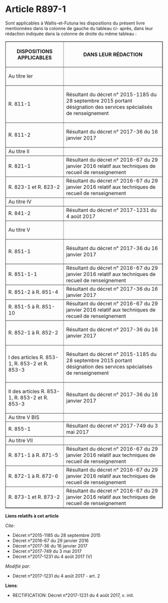 # Article R897-1

Sont applicables à Wallis-et-Futuna les dispositions du présent livre mentionnées dans la colonne de gauche du tableau ci-
après, dans leur rédaction indiquée dans la colonne de droite du même tableau : 

<table border="1">
  <tbody>
    <tr>
      <th>

DISPOSITIONS APPLICABLES </th>
      <th>

DANS LEUR RÉDACTION </th>
    </tr>
    <tr>
      <td align="left">

Au titre Ier </td>
      <td align="left">
    </td></tr>
    <tr>
      <td align="left">

R. 811-1 </td>
      <td>

Résultant du décret n° 2015-1185 du 28 septembre 2015 portant désignation des services spécialisés de renseignement </td>
    </tr>
    <tr>
      <td align="left">

R. 811-2 </td>
      <td>

Résultant du décret n° 2017-36 du 16 janvier 2017 </td>
    </tr>
    <tr>
      <td>Au titre II </td>
      <td>
    </td></tr>
    <tr>
      <td>R. 821-1 </td>
      <td>Résultant du décret n° 2016-67 du 29 janvier 2016 relatif aux techniques de recueil de renseignement </td>
    </tr>
    <tr>
      <td>R. 823-1 et R. 823-2 </td>
      <td>Résultant du décret n° 2016-67 du 29 janvier 2016 relatif aux techniques de recueil de renseignement </td>
    </tr>
    <tr>
      <td>Au titre IV </td>
      <td>
    </td></tr>
    <tr>
      <td>R. 841-2 </td>
      <td>Résultant du décret n° 2017-1231 du 4 août 2017</td>
    </tr>
    <tr>
      <td align="left">

Au titre V </td>
      <td align="left">
    </td></tr>
    <tr>
      <td align="left">

R. 851-1 </td>
      <td>

Résultant du décret n° 2017-36 du 16 janvier 2017 </td>
    </tr>
    <tr>
      <td>R. 851-1-1 </td>
      <td>Résultant du décret n° 2016-67 du 29 janvier 2016 relatif aux techniques de recueil de renseignement </td>
    </tr>
    <tr>
      <td>R. 851-2 à R. 851-4 </td>
      <td>Résultant du décret n° 2017-36 du 16 janvier 2017 </td>
    </tr>
    <tr>
      <td>R. 851-5 à R. 851-10 </td>
      <td>Résultant du décret n° 2016-67 du 29 janvier 2016 relatif aux techniques de recueil de renseignement </td>
    </tr>
    <tr>
      <td align="left">

R. 852-1 à R. 852-2 </td>
      <td>

Résultant du décret n° 2017-36 du 16 janvier 2017 </td>
    </tr>
    <tr>
      <td align="left">

I des articles R. 853-1, R. 853-2 et R. 853-3 </td>
      <td>

Résultant du décret n° 2015-1185 du 28 septembre 2015 portant désignation des services spécialisés de renseignement </td>
    </tr>
    <tr>
      <td align="left">

II des articles R. 853-1, R. 853-2 et R. 853-3 </td>
      <td>

Résultant du décret n° 2017-36 du 16 janvier 2017 </td>
    </tr>
    <tr>
      <td align="left">Au titre V BIS </td>
      <td>
    </td></tr>
    <tr>
      <td align="left">R. 855-1 </td>
      <td>Résultant du décret n° 2017-749 du 3 mai 2017 </td>
    </tr>
    <tr>
      <td>Au titre VII </td>
      <td>
    </td></tr>
    <tr>
      <td>R. 871-1 à R. 871-5 </td>
      <td>Résultant du décret n° 2016-67 du 29 janvier 2016 relatif aux techniques de recueil de renseignement </td>
    </tr>
    <tr>
      <td>R. 872-1 à R. 872-6 </td>
      <td>Résultant du décret n° 2016-67 du 29 janvier 2016 relatif aux techniques de recueil de renseignement </td>
    </tr>
    <tr>
      <td>R. 873-1 et R. 873-2 </td>
      <td>Résultant du décret n° 2016-67 du 29 janvier 2016 relatif aux techniques de recueil de renseignement</td>
    </tr>
  </tbody>
</table>

**Liens relatifs à cet article**

_Cite_:

  - Décret n°2015-1185 du 28 septembre 2015
  - Décret n°2016-67 du 29 janvier 2016
  - Décret n°2017-36 du 16 janvier 2017
  - Décret n°2017-749 du 3 mai 2017
  - Décret n°2017-1231 du 4 août 2017 (V)

_Modifié par_:

  - Décret n°2017-1231 du 4 août 2017 - art. 2

**Liens**:

  - RECTIFICATION: Décret n°2017-1231 du 4 août 2017, v. init.
